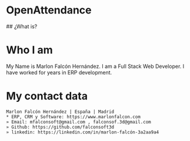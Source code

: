 # OpenAttendance
## ¿What is?


# Who I am
My Name is Marlon Falcón Hernández. I am a Full Stack Web Developer. I have worked for years in ERP development.


# My contact data
```
Marlon Falcón Hernández | España | Madrid
* ERP, CRM y Software: https://www.marlonfalcon.com
» Email: mfalconsoft@gmail.com , falconsof.3d@gmail.com
» Github: https://github.com/falconsoft3d
» linkedin: https://linkedin.com/in/marlon-falcón-3a2aa9a4
```